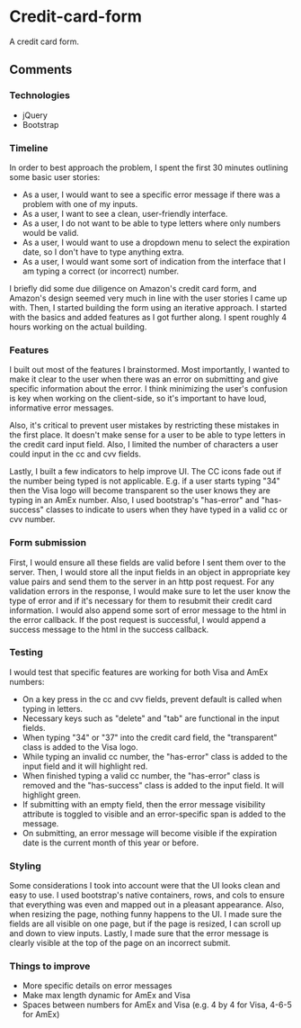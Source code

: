 # Credit-card-form
A credit card form.<br>

## Comments

### Technologies
* jQuery
* Bootstrap

### Timeline
In order to best approach the problem, I spent the first 30 minutes outlining some basic user stories:
* As a user, I would want to see a specific error message if there was a problem with one of my inputs.
* As a user, I want to see a clean, user-friendly interface.
* As a user, I do not want to be able to type letters where only numbers would be valid.
* As a user, I would want to use a dropdown menu to select the expiration date, so I don't have to type anything extra.
* As a user, I would want some sort of indication from the interface that I am typing a correct (or incorrect) number.

I briefly did some due diligence on Amazon's credit card form, and Amazon's design seemed very much in line with the user stories I came up with. Then, I started building the form using an iterative approach. I started with the basics and added features as I got further along. I spent roughly 4 hours working on the actual building.

### Features
I built out most of the features I brainstormed. Most importantly, I wanted to make it clear to the user when there was an error on submitting and give specific information about the error. I think minimizing the user's confusion is key when working on the client-side, so it's important to have loud, informative error messages. 

Also, it's critical to prevent user mistakes by restricting these mistakes in the first place. It doesn't make sense for a user to be able to type letters in the credit card input field. Also, I limited the number of characters a user could input in the cc and cvv fields.

Lastly, I built a few indicators to help improve UI. The CC icons fade out if the number being typed is not applicable. E.g. if a user starts typing "34" then the Visa logo will become transparent so the user knows they are typing in an AmEx number. Also, I used bootstrap's "has-error" and "has-success" classes to indicate to users when they have typed in a valid cc or cvv number.

### Form submission
First, I would ensure all these fields are valid before I sent them over to the server. Then, I would store all the input fields in an object in appropriate key value pairs and send them to the server in an http post request. For any validation errors in the response, I would make sure to let the user know the type of error and if it's necessary for them to resubmit their credit card information. I would also append some sort of error message to the html in the error callback. If the post request is successful, I would append a success message to the html in the success callback.

### Testing
I would test that specific features are working for both Visa and AmEx numbers:
* On a key press in the cc and cvv fields, prevent default is called when typing in letters.
* Necessary keys such as "delete" and "tab" are functional in the input fields.
* When typing "34" or "37" into the credit card field, the "transparent" class is added to the Visa logo.
* While typing an invalid cc number, the "has-error" class is added to the input field and it will highlight red.
* When finished typing a valid cc number, the "has-error" class is removed and the "has-success" class is added to the input field. It will highlight green.
* If submitting with an empty field, then the error message visibility attribute is toggled to visible and an error-specific span is added to the message.
* On submitting, an error message will become visible if the expiration date is the current month of this year or before.

### Styling
Some considerations I took into account were that the UI looks clean and easy to use. I used bootstrap's native containers, rows, and cols to ensure that everything was even and mapped out in a pleasant appearance. Also, when resizing the page, nothing funny happens to the UI. I made sure the fields are all visible on one page, but if the page is resized, I can scroll up and down to view inputs. Lastly, I made sure that the error message is clearly visible at the top of the page on an incorrect submit.

### Things to improve
* More specific details on error messages
* Make max length dynamic for AmEx and Visa
* Spaces between numbers for AmEx and Visa (e.g. 4 by 4 for Visa, 4-6-5 for AmEx)